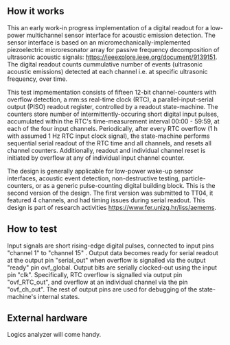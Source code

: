 <!---

This file is used to generate your project datasheet. Please fill in the information below and delete any unused
sections.

You can also include images in this folder and reference them in the markdown. Each image must be less than
512 kb in size, and the combined size of all images must be less than 1 MB.
-->

## How it works

This an early work-in progress implementation of a digital readout for a low-power multichannel sensor interface for acoustic emission detection. The sensor interface is based on an micromechanically-implemented piezoelectric microresonator array for passive frequency decomposition of ultrasonic acoustic signals: https://ieeexplore.ieee.org/document/9139151. The digital readout counts cummulative number of events (ultrasonic acoustic emissions) detected at each channel i.e. at specific ultrasonic frequency, over time. 

This test impmementation consists of fifteen 12-bit channel-counters with overflow detection, a mm:ss real-time clock (RTC), a parallel-input-serial output (PISO) readout register, controlled by a readout state-machine. The counters store number of intermittently-occuring short digital input pulses, accumulated within the RTC's time-measurement interval 00:00 - 59:59, at each of the four input channels. Periodically, after every RTC overflow (1 h with assumed 1 Hz RTC input clock signal), the state-machine performs sequential serial readout of the RTC time and all channels, and resets all channel counters. Additionally, readout and individual channel reset is initiated by overflow at any of individual input channel counter. 

The design is generally applicable for low-power wake-up sensor interfaces, acoustic event detection, non-destructive testing, particle-counters, or as a generic pulse-counting digital building block. This is the second version of the design. The first version was submitted to TT04, it featured 4 channels, and had timing issues during serial readout. This design is part of research activities https://www.fer.unizg.hr/liss/aemems.

## How to test

Input signals are short rising-edge digital pulses, connected to input pins "channel 1" to "channel 15" . Output data becomes ready for serial readout at the output pin "serial_out" when overflow is signalled via the output "ready" pin ovf_global. Output bits are serially clocked-out using the input pin "clk". Specifically, RTC overflow is signalled via output pin "ovf_RTC_out", and overflow at an individual channel via the pin "ovf_ch_out". The rest of output pins are used for debugging of the state-machine's internal states.

## External hardware

Logics analyzer will come handy.
